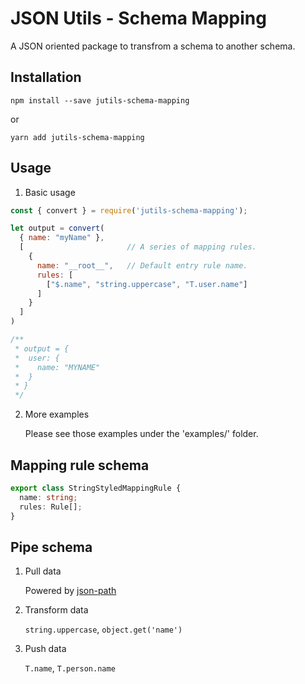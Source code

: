 # JSON Utils - Schema Mapping

A JSON oriented package to transfrom a schema to another schema.

## Installation

`npm install --save jutils-schema-mapping`

or

`yarn add jutils-schema-mapping`

## Usage

1. Basic usage
```javascript
const { convert } = require('jutils-schema-mapping');

let output = convert(
  { name: "myName" },
  [                       // A series of mapping rules.
    {
      name: "__root__",   // Default entry rule name.
      rules: [
        ["$.name", "string.uppercase", "T.user.name"]
      ]
    }
  ]
)

/**
 * output = {
 *  user: {
 *    name: "MYNAME" 
 *  }
 * }
 */
```

2. More examples

    Please see those examples under the 'examples/' folder.

## Mapping rule schema
```typescript
export class StringStyledMappingRule {
  name: string;
  rules: Rule[];
}
```

## Pipe schema
1. Pull data

    Powered by [json-path](https://github.com/dchester/jsonpath)
  
2. Transform data
    
    `string.uppercase`, `object.get('name')`
3. Push data

    `T.name`, `T.person.name`